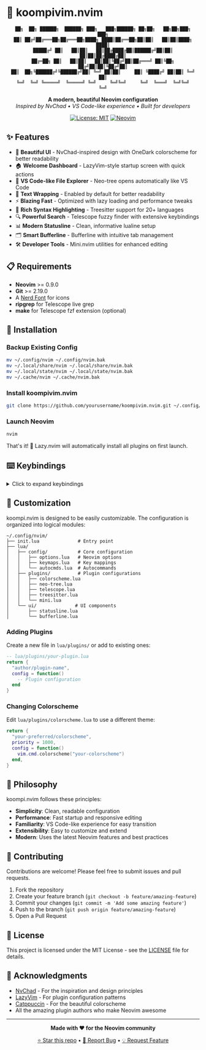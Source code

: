 # 🚀 koompivim.nvim

<div align="center">

```
██╗  ██╗ ██████╗  ██████╗ ███╗   ███╗██████╗ ██╗██╗   ██╗██╗███╗   ███╗
██║ ██╔╝██╔═══██╗██╔═══██╗████╗ ████║██╔══██╗██║██║   ██║██║████╗ ████║
█████╔╝ ██║   ██║██║   ██║██╔████╔██║██████╔╝██║██║   ██║██║██╔████╔██║
██╔═██╗ ██║   ██║██║   ██║██║╚██╔╝██║██╔═══╝ ██║╚██╗ ██╔╝██║██║╚██╔╝██║
██║  ██╗╚██████╔╝╚██████╔╝██║ ╚═╝ ██║██║     ██║ ╚████╔╝ ██║██║ ╚═╝ ██║
╚═╝  ╚═╝ ╚═════╝  ╚═════╝ ╚═╝     ╚═╝╚═╝     ╚═╝  ╚═══╝  ╚═╝╚═╝     ╚═╝
```

**A modern, beautiful Neovim configuration**  
*Inspired by NvChad • VS Code-like experience • Built for developers*

[![License: MIT](https://img.shields.io/badge/License-MIT-blue.svg)](https://opensource.org/licenses/MIT)
[![Neovim](https://img.shields.io/badge/Neovim-0.9+-green.svg)](https://neovim.io)

</div>

## ✨ Features

- 🎨 **Beautiful UI** - NvChad-inspired design with OneDark colorscheme for better readability
- 🏠 **Welcome Dashboard** - LazyVim-style startup screen with quick actions
- 📁 **VS Code-like File Explorer** - Neo-tree opens automatically like VS Code
- 🔄 **Text Wrapping** - Enabled by default for better readability
- ⚡ **Blazing Fast** - Optimized with lazy loading and performance tweaks
- 🌈 **Rich Syntax Highlighting** - Treesitter support for 20+ languages
- 🔍 **Powerful Search** - Telescope fuzzy finder with extensive keybindings
- 📊 **Modern Statusline** - Clean, informative lualine setup
- 🗂️ **Smart Bufferline** - Bufferline with intuitive tab management
- 🛠️ **Developer Tools** - Mini.nvim utilities for enhanced editing

## 📋 Requirements

- **Neovim** >= 0.9.0
- **Git** >= 2.19.0
- A [Nerd Font](https://www.nerdfonts.com/) for icons
- **ripgrep** for Telescope live grep
- **make** for Telescope fzf extension (optional)

## 🚀 Installation

### Backup Existing Config

```bash
mv ~/.config/nvim ~/.config/nvim.bak
mv ~/.local/share/nvim ~/.local/share/nvim.bak
mv ~/.local/state/nvim ~/.local/state/nvim.bak
mv ~/.cache/nvim ~/.cache/nvim.bak
```

### Install koompivim.nvim

```bash
git clone https://github.com/yourusername/koompivim.nvim.git ~/.config/nvim
```

### Launch Neovim

```bash
nvim
```

That's it! 🎉 Lazy.nvim will automatically install all plugins on first launch.

## ⌨️ Keybindings

<details>
<summary>Click to expand keybindings</summary>

### Dashboard (Welcome Screen)
| Key | Action |
|-----|--------|
| `f` | Find File |
| `n` | New File |
| `r` | Recent Files |
| `g` | Find Text |
| `c` | Config |
| `l` | Lazy Plugin Manager |
| `q` | Quit |

### General
| Key | Action |
|-----|--------|
| `<Space>` | Leader key |
| `jk` | Exit insert mode |
| `<Esc>` | Clear search highlights |
| `<C-s>` | Save file |

### File Explorer (Neo-tree)
| Key | Action |
|-----|--------|
| `<C-n>` | Toggle file explorer |
| `<leader>e` | Focus file explorer |

### Navigation
| Key | Action |
|-----|--------|
| `<C-h/j/k/l>` | Navigate windows |
| `<S-h/l>` | Previous/Next buffer |
| `[b` / `]b` | Previous/Next buffer |

### Fuzzy Finding (Telescope)
| Key | Action |
|-----|--------|
| `<leader>ff` | Find files |
| `<leader>fw` | Live grep |
| `<leader>fb` | Find buffers |
| `<leader>fh` | Help tags |
| `<leader>fo` | Old files |
| `<C-p>` | Find files (VS Code style) |

### LSP (when available)
| Key | Action |
|-----|--------|
| `gd` | Go to definition |
| `gr` | Go to references |
| `K` | Hover documentation |
| `<leader>ca` | Code actions |
| `<leader>ra` | Rename symbol |
| `[d` / `]d` | Previous/Next diagnostic |

### Editing
| Key | Action |
|-----|--------|
| `gcc` | Toggle line comment |
| `gsa` | Add surrounding |
| `gsd` | Delete surrounding |
| `gsr` | Replace surrounding |
| `<A-j/k>` | Move lines up/down |

</details>

## 🎨 Customization

koompi.nvim is designed to be easily customizable. The configuration is organized into logical modules:

```
~/.config/nvim/
├── init.lua              # Entry point
├── lua/
│   ├── config/           # Core configuration
│   │   ├── options.lua   # Neovim options
│   │   ├── keymaps.lua   # Key mappings
│   │   └── autocmds.lua  # Autocommands
│   ├── plugins/          # Plugin configurations
│   │   ├── colorscheme.lua
│   │   ├── neo-tree.lua
│   │   ├── telescope.lua
│   │   ├── treesitter.lua
│   │   └── mini.lua
│   └── ui/              # UI components
│       ├── statusline.lua
│       └── bufferline.lua
```

### Adding Plugins

Create a new file in `lua/plugins/` or add to existing ones:

```lua
-- lua/plugins/your-plugin.lua
return {
  "author/plugin-name",
  config = function()
    -- Plugin configuration
  end
}
```

### Changing Colorscheme

Edit `lua/plugins/colorscheme.lua` to use a different theme:

```lua
return {
  "your-preferred/colorscheme",
  priority = 1000,
  config = function()
    vim.cmd.colorscheme("your-colorscheme")
  end,
}
```

## 🌟 Philosophy

koompi.nvim follows these principles:

- **Simplicity**: Clean, readable configuration
- **Performance**: Fast startup and responsive editing
- **Familiarity**: VS Code-like experience for easy transition
- **Extensibility**: Easy to customize and extend
- **Modern**: Uses the latest Neovim features and best practices

## 🤝 Contributing

Contributions are welcome! Please feel free to submit issues and pull requests.

1. Fork the repository
2. Create your feature branch (`git checkout -b feature/amazing-feature`)
3. Commit your changes (`git commit -m 'Add some amazing feature'`)
4. Push to the branch (`git push origin feature/amazing-feature`)
5. Open a Pull Request

## 📝 License

This project is licensed under the MIT License - see the [LICENSE](LICENSE) file for details.

## 🙏 Acknowledgments

- [NvChad](https://nvchad.com/) - For the inspiration and design principles
- [LazyVim](https://lazyvim.org/) - For plugin configuration patterns
- [Catppuccin](https://catppuccin.com/) - For the beautiful colorscheme
- All the amazing plugin authors who make Neovim awesome

---

<div align="center">

**Made with ❤️ for the Neovim community**

[⭐ Star this repo](https://github.com/yourusername/koompi.nvim) • [🐛 Report Bug](https://github.com/yourusername/koompi.nvim/issues) • [💡 Request Feature](https://github.com/yourusername/koompi.nvim/issues)

</div>